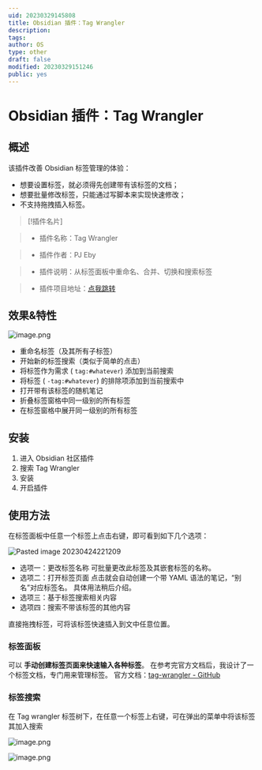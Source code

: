 ```yaml
---
uid: 20230329145808
title: Obsidian 插件：Tag Wrangler
description:
tags:
author: OS
type: other
draft: false
modified: 20230329151246
public: yes
---
```


# Obsidian 插件：Tag Wrangler

## 概述

该插件改善 Obsidian 标签管理的体验：

-   想要设置标签，就必须得先创建带有该标签的文档；
-   想要批量修改标签，只能通过写脚本来实现快速修改；
-   不支持拖拽插入标签。

> [!插件名片]

> -   插件名称：Tag Wrangler

> -   插件作者：PJ Eby

> -   插件说明：从标签面板中重命名、合并、切换和搜索标签

> -   插件项目地址：[点我跳转](https://github.com/pjeby/tag-wrangler)

## 效果&特性

![image.png](https://s1.vika.cn/space/2023/04/24/1f61bfd921a7430cb2c29ce33a737862)

-   重命名标签（及其所有子标签）
-   开始新的标签搜索（类似于简单的点击）
-   将标签作为需求 ( `tag:#whatever`) 添加到当前搜索
-   将标签 ( `-tag:#whatever`) 的排除项添加到当前搜索中
-   打开带有该标签的随机笔记
-   折叠标签窗格中同一级别的所有标签
-   在标签窗格中展开同一级别的所有标签

## 安装

1. 进入 Obsidian 社区插件
2. 搜索 Tag Wrangler
3. 安装
4. 开启插件

## 使用方法

在标签面板中任意一个标签上点击右键，即可看到如下几个选项：

![Pasted image 20230424221209](https://s1.vika.cn/space/2023/04/24/e3e658e8861449bb97570b72ec685dc8)

-   选项一：更改标签名称
    可批量更改此标签及其嵌套标签的名称。
-   选项二：打开标签页面
    点击就会自动创建一个带 YAML 语法的笔记，“别名”对应标签名。
    具体用法稍后介绍。
-   选项三：基于标签搜索相关内容
-   选项四：搜索不带该标签的其他内容

直接拖拽标签，可将该标签快速插入到文中任意位置。

### 标签面板

可以 **手动创建标签页面来快速输入各种标签**。
在参考完官方文档后，我设计了一个标签文档，专门用来管理标签。
官方文档：[tag-wrangler - GitHub](https://link.zhihu.com/?target=https%3A//github.com/pjeby/tag-wrangler)

### 标签搜索

在 Tag wrangler 标签树下，在任意一个标签上右键，可在弹出的菜单中将该标签其加入搜索

![image.png](https://s1.vika.cn/space/2023/04/24/baa8c41b9fc749e6a7c863959616d6dc)

![image.png](https://s1.vika.cn/space/2023/04/24/00ce4091dda5451b96954d53d6c7853e)

